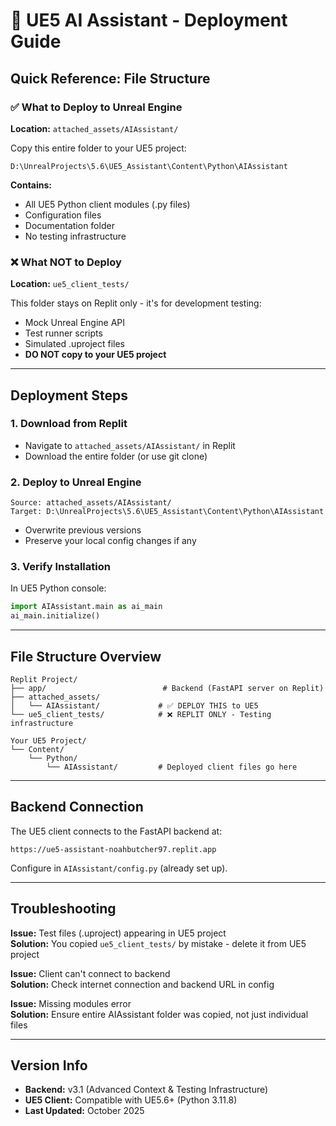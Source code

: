# 🚀 UE5 AI Assistant - Deployment Guide

## Quick Reference: File Structure

### ✅ What to Deploy to Unreal Engine
**Location:** `attached_assets/AIAssistant/`

Copy this entire folder to your UE5 project:
```
D:\UnrealProjects\5.6\UE5_Assistant\Content\Python\AIAssistant
```

**Contains:**
- All UE5 Python client modules (.py files)
- Configuration files
- Documentation folder
- No testing infrastructure

### ❌ What NOT to Deploy
**Location:** `ue5_client_tests/`

This folder stays on Replit only - it's for development testing:
- Mock Unreal Engine API
- Test runner scripts
- Simulated .uproject files
- **DO NOT copy to your UE5 project**

---

## Deployment Steps

### 1. Download from Replit
- Navigate to `attached_assets/AIAssistant/` in Replit
- Download the entire folder (or use git clone)

### 2. Deploy to Unreal Engine
```
Source: attached_assets/AIAssistant/
Target: D:\UnrealProjects\5.6\UE5_Assistant\Content\Python\AIAssistant
```
- Overwrite previous versions
- Preserve your local config changes if any

### 3. Verify Installation
In UE5 Python console:
```python
import AIAssistant.main as ai_main
ai_main.initialize()
```

---

## File Structure Overview

```
Replit Project/
├── app/                          # Backend (FastAPI server on Replit)
├── attached_assets/
│   └── AIAssistant/             # ✅ DEPLOY THIS to UE5
└── ue5_client_tests/            # ❌ REPLIT ONLY - Testing infrastructure

Your UE5 Project/
└── Content/
    └── Python/
        └── AIAssistant/         # Deployed client files go here
```

---

## Backend Connection

The UE5 client connects to the FastAPI backend at:
```
https://ue5-assistant-noahbutcher97.replit.app
```

Configure in `AIAssistant/config.py` (already set up).

---

## Troubleshooting

**Issue:** Test files (.uproject) appearing in UE5 project  
**Solution:** You copied `ue5_client_tests/` by mistake - delete it from UE5 project

**Issue:** Client can't connect to backend  
**Solution:** Check internet connection and backend URL in config

**Issue:** Missing modules error  
**Solution:** Ensure entire AIAssistant folder was copied, not just individual files

---

## Version Info

- **Backend:** v3.1 (Advanced Context & Testing Infrastructure)
- **UE5 Client:** Compatible with UE5.6+ (Python 3.11.8)
- **Last Updated:** October 2025
